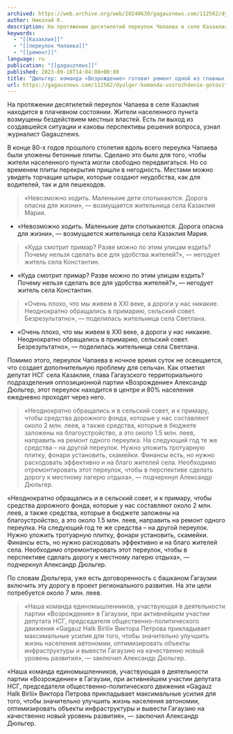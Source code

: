 ```yaml
---
archived: https://web.archive.org/web/20240630/gagauznews.com/112502/dyulger-komanda-vozrozhdenie-gotovit-remont-odnoj-iz-glavnyh-dorog-sela-kazakliya.html
author: Николай К.
description: На протяжении десятилетий переулок Чапаева в селе Казаклия находится в плачевном состоянии. Жители населенного пункта возмущены бездействием местных властей. Есть ли выход из создавшейся ситуации и каковы перспективы решения вопроса, узнал журналист Gagauznews. В конце 80-х годов прошлого столетия вдоль всего переулка Чапаева были уложены бетонные плиты. Сделано это было для того, чтобы жители населенного пункта могли свободно передвигаться. Но со временем плиты перекрытия пришли в негодность. Местами можно увидеть торчащие штыри, которые создают неудобства, как для водителей, так и для пешеходов. «Невозможно ходить. Маленькие дети спотыкаются. Дорога опасна для жизни», — возмущается жительница села Казаклия Мария.   «Куда смотрит […]
keywords:
  - "[[Казаклия]]"
  - "[[переулок Чапаева]]"
  - "[[ремонт]]"
language: ru
publication: "[[gagauznews]]"
published: 2023-09-18T14:04:08+00:00
title: "Дюльгер: команда «Возрождение» готовит ремонт одной из главных дорог села Казаклия"
url: https://gagauznews.com/112502/dyulger-komanda-vozrozhdenie-gotovit-remont-odnoj-iz-glavnyh-dorog-sela-kazakliya.html
---
```


На протяжении десятилетий переулок Чапаева в селе Казаклия находится в плачевном состоянии. Жители населенного пункта возмущены бездействием местных властей. Есть ли выход из создавшейся ситуации и каковы перспективы решения вопроса, узнал журналист Gagauznews.

В конце 80-х годов прошлого столетия вдоль всего переулка Чапаева были уложены бетонные плиты. Сделано это было для того, чтобы жители населенного пункта могли свободно передвигаться. Но со временем плиты перекрытия пришли в негодность. Местами можно увидеть торчащие штыри, которые создают неудобства, как для водителей, так и для пешеходов.

> «Невозможно ходить. Маленькие дети спотыкаются. Дорога опасна для жизни», — возмущается жительница села Казаклия Мария.

* «Невозможно ходить. Маленькие дети спотыкаются. Дорога опасна для жизни», — возмущается жительница села Казаклия Мария.



> «Куда смотрит примар? Разве можно по этим улицам ездить? Почему нельзя сделать все для удобства жителей?», — негодует житель села Константин.

* «Куда смотрит примар? Разве можно по этим улицам ездить? Почему нельзя сделать все для удобства жителей?», — негодует житель села Константин.



> «Очень плохо, что мы живем в XXI веке, а дороги у нас никакие. Неоднократно обращались в примарию, сельский совет. Безрезультатно», — поделилась жительница села Светлана.

* «Очень плохо, что мы живем в XXI веке, а дороги у нас никакие. Неоднократно обращались в примарию, сельский совет. Безрезультатно», — поделилась жительница села Светлана.

Помимо этого, переулок Чапаева в ночное время суток не освещается, что создает дополнительную проблему для сельчан. Как отметил депутат НСГ села Казаклия, глава Гагаузского территориального подразделения оппозиционной партии «Возрождение» Александр Дюльгер, этот переулок находится в центре и 80% населения ежедневно проходят через него.



> «Неоднократно обращались и в сельский совет, и к примару, чтобы средства дорожного фонда, которые у нас составляют около 2 млн. леев, а также средства, которые в бюджете заложены на благоустройство, а это около 1.5 млн. леев, направить на ремонт одного переулка. На следующий год те же средства – на другой переулок. Нужно уложить тротуарную плитку, фонари установить, скамейки. Финансы есть, но нужно расходовать эффективно и на благо жителей села. Необходимо отремонтировать этот переулок, чтобы в перспективе сделать дорогу к местному лагерю отдыха», — подчеркнул Александр Дюльгер.

«Неоднократно обращались и в сельский совет, и к примару, чтобы средства дорожного фонда, которые у нас составляют около 2 млн. леев, а также средства, которые в бюджете заложены на благоустройство, а это около 1.5 млн. леев, направить на ремонт одного переулка. На следующий год те же средства – на другой переулок. Нужно уложить тротуарную плитку, фонари установить, скамейки. Финансы есть, но нужно расходовать эффективно и на благо жителей села. Необходимо отремонтировать этот переулок, чтобы в перспективе сделать дорогу к местному лагерю отдыха», — подчеркнул Александр Дюльгер.

По словам Дюльгера, уже есть договоренность с башканом Гагаузии включить эту дорогу в проект регионального развития. На эти цели потребуется около 7 млн. леев.

> «Наша команда единомышленников, участвующая в деятельности партии «Возрождение» в Гагаузии, при активнейшем участии депутата НСГ, председателя общественно-политического движения «Gagauz Halk Birlii» Виктора Петрова прикладывает максимальные усилия для того, чтобы значительно улучшить жизнь населения автономии, оптимизировать объекты инфраструктуры и вывести Гагаузию на качественно новый уровень развития», — заключил Александр Дюльгер.

«Наша команда единомышленников, участвующая в деятельности партии «Возрождение» в Гагаузии, при активнейшем участии депутата НСГ, председателя общественно-политического движения «Gagauz Halk Birlii» Виктора Петрова прикладывает максимальные усилия для того, чтобы значительно улучшить жизнь населения автономии, оптимизировать объекты инфраструктуры и вывести Гагаузию на качественно новый уровень развития», — заключил Александр Дюльгер.